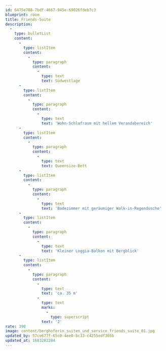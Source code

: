 ```yaml
---
id: 6475e788-7bdf-4667-945e-69026fdeb7c3
blueprint: room
title: Friends-Suite
description:
  -
    type: bulletList
    content:
      -
        type: listItem
        content:
          -
            type: paragraph
            content:
              -
                type: text
                text: Südwestlage
      -
        type: listItem
        content:
          -
            type: paragraph
            content:
              -
                type: text
                text: 'Wohn-Schlafraum mit hellem Verandabereich'
      -
        type: listItem
        content:
          -
            type: paragraph
            content:
              -
                type: text
                text: Queensize-Bett
      -
        type: listItem
        content:
          -
            type: paragraph
            content:
              -
                type: text
                text: 'Badezimmer mit geräumiger Walk-in-Regendusche'
      -
        type: listItem
        content:
          -
            type: paragraph
            content:
              -
                type: text
                text: 'Kleiner Loggia-Balkon mit Bergblick'
      -
        type: listItem
        content:
          -
            type: paragraph
            content:
              -
                type: text
                text: 'ca. 35 m'
              -
                type: text
                marks:
                  -
                    type: superscript
                text: '2'
rate: 390
image: content/berghoferin_suiten_und_service_friends_suite_01.jpg
updated_by: 57ce677f-65c0-4ee0-bc33-c4255edf305b
updated_at: 1683282284
---
```

